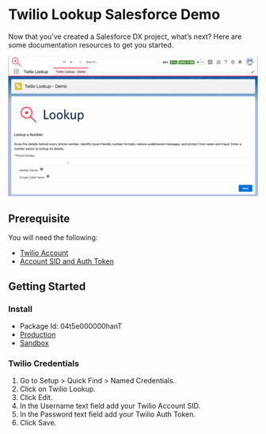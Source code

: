 # Twilio Lookup Salesforce Demo

Now that you’ve created a Salesforce DX project, what’s next? Here are some documentation resources to get you started.

![](./assets/Twilio-Lookup-Demo.gif)

## Prerequisite

You will need the following:

- [Twilio Account](https://www.twilio.com/try-twilio)
- [Account SID and Auth Token](https://www.twilio.com/console)

## Getting Started
### Install

- Package Id: 04t5e000000hanT
- [Production](https://login.salesforce.com/packaging/installPackage.apexp?p0=04t5e000000hanT)
- [Sandbox](https://test.salesforce.com/packaging/installPackage.apexp?p0=04t5e000000hanT)

### Twilio Credentials

1. Go to Setup > Quick Find > Named Credentials.
2. Click on Twilio Lookup.
3. Click Edit.
4. In the Username text field add your Twilio Account SID.
5. In the Password text field add your Twilio Auth Token.
6. Click Save.